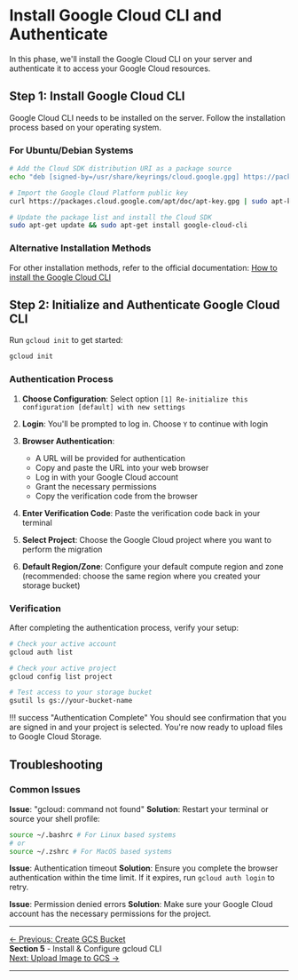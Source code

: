 # Install Google Cloud CLI and Authenticate

In this phase, we'll install the Google Cloud CLI on your server and authenticate it to access your Google Cloud resources.

## Step 1: Install Google Cloud CLI

Google Cloud CLI needs to be installed on the server. Follow the installation process based on your operating system.

### For Ubuntu/Debian Systems

```bash
# Add the Cloud SDK distribution URI as a package source
echo "deb [signed-by=/usr/share/keyrings/cloud.google.gpg] https://packages.cloud.google.com/apt cloud-sdk main" | sudo tee -a /etc/apt/sources.list.d/google-cloud-sdk.list

# Import the Google Cloud Platform public key
curl https://packages.cloud.google.com/apt/doc/apt-key.gpg | sudo apt-key --keyring /usr/share/keyrings/cloud.google.gpg add -

# Update the package list and install the Cloud SDK
sudo apt-get update && sudo apt-get install google-cloud-cli
```

### Alternative Installation Methods

For other installation methods, refer to the official documentation: [How to install the Google Cloud CLI](https://cloud.google.com/sdk/docs/install-sdk)

## Step 2: Initialize and Authenticate Google Cloud CLI

Run `gcloud init` to get started:

```bash
gcloud init
```

### Authentication Process

1. **Choose Configuration**: Select option `[1] Re-initialize this configuration [default] with new settings`

2. **Login**: You'll be prompted to log in. Choose `Y` to continue with login

3. **Browser Authentication**: 
    - A URL will be provided for authentication
    - Copy and paste the URL into your web browser
    - Log in with your Google Cloud account
    - Grant the necessary permissions
    - Copy the verification code from the browser

4. **Enter Verification Code**: Paste the verification code back in your terminal

5. **Select Project**: Choose the Google Cloud project where you want to perform the migration

6. **Default Region/Zone**: Configure your default compute region and zone (recommended: choose the same region where you created your storage bucket)

### Verification

After completing the authentication process, verify your setup:

```bash
# Check your active account
gcloud auth list

# Check your active project
gcloud config list project

# Test access to your storage bucket
gsutil ls gs://your-bucket-name
```

!!! success "Authentication Complete"
    You should see confirmation that you are signed in and your project is selected. You're now ready to upload files to Google Cloud Storage.

## Troubleshooting

### Common Issues

**Issue**: "gcloud: command not found"
  **Solution**: Restart your terminal or source your shell profile:
```bash
source ~/.bashrc # For Linux based systems
# or
source ~/.zshrc # For MacOS based systems
```

**Issue**: Authentication timeout
**Solution**: Ensure you complete the browser authentication within the time limit. If it expires, run `gcloud auth login` to retry.

**Issue**: Permission denied errors
**Solution**: Make sure your Google Cloud account has the necessary permissions for the project.

---

<div class="page-nav">
  <div class="nav-item">
    <a href="../migration-gcs-bucket/" class="btn-secondary">← Previous: Create GCS Bucket</a>
  </div>
  <div class="nav-item">
    <span> <strong>Section 5</strong> - Install & Configure gcloud CLI</span>
  </div>
  <div class="nav-item">
    <a href="../migration-upload-image/" class="btn-primary">Next: Upload Image to GCS →</a>
  </div>
</div>

---